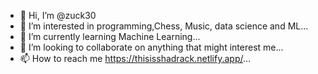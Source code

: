 - 👋 Hi, I’m @zuck30
- 👀 I’m interested in programming,Chess, Music, data science and ML...
- 🌱 I’m currently learning Machine Learning...
- 💞️ I’m looking to collaborate on anything that might interest me...
- 📫 How to reach me https://thisisshadrack.netlify.app/...

<!---
zuck30/zuck30 is a ✨ special ✨ repository because its `README.md` (this file) appears on your GitHub profile.
You can click the Preview link to take a look at your changes.
--->
